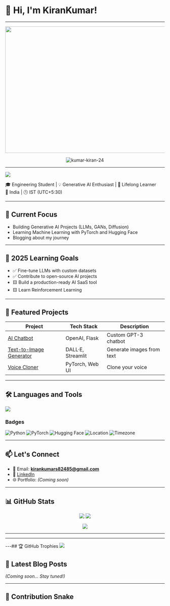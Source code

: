 # 👋 Hi, I'm KiranKumar!
***

<p align="center">
<img src="https://media.giphy.com/media/qgQUggAC3Pfv687qPC/giphy.gif" width="800" height="400" />


</p>

<p align="center">
  <img src="https://komarev.com/ghpvc/?username=kumar-kiran-24&label=Profile%20views&color=0e75b6&style=flat" alt="kumar-kiran-24" />
</p>


---



[![](https://visitcount.itsvg.in/api?id=kumar-kiran-24&icon=0&color=0)](https://visitcount.itsvg.in)


🎓 Engineering Student | 💡 Generative AI Enthusiast | 🧠 Lifelong Learner  
📍 India | 🕒 IST (UTC+5:30)

---

## 🔭 Current Focus
- Building Generative AI Projects (LLMs, GANs, Diffusion)
- Learning Machine Learning with PyTorch and Hugging Face
- Blogging about my journey

---

## 🚀 2025 Learning Goals
- ✅ Fine-tune LLMs with custom datasets
- ✅ Contribute to open-source AI projects
- 🟨 Build a production-ready AI SaaS tool
- 🟨 Learn Reinforcement Learning

---

## 📌 Featured Projects

| Project | Tech Stack | Description |
|--------|------------|-------------|
| [AI Chatbot](https://github.com/kumar-kiran-24/chatbot) | OpenAI, Flask | Custom GPT-3 chatbot |
| [Text-to-Image Generator](https://github.com/kumar-kiran-24/ai-art) | DALL·E, Streamlit | Generate images from text |
| [Voice Cloner](#) | PyTorch, Web UI | Clone your voice |

---

## 🛠️ Languages and Tools
<p align="left">
  <img src="https://skillicons.dev/icons?i=python,js,ts,nodejs,react,nextjs,git,github,vscode,linux" />
</p>

### Badges
![Python](https://img.shields.io/badge/-Python-3776AB?style=for-the-badge&logo=python&logoColor=white)
![PyTorch](https://img.shields.io/badge/-PyTorch-EE4C2C?style=for-the-badge&logo=pytorch&logoColor=white)
![Hugging Face](https://img.shields.io/badge/-HuggingFace-FCC624?style=for-the-badge&logo=huggingface&logoColor=black)
![Location](https://img.shields.io/badge/India-🧠-red)
![Timezone](https://img.shields.io/badge/IST-UTC%2B5:30-blue)

---

## 📫 Let's Connect
- 📧 Email: **kirankumars82485@gmail.com**
- 🔗 [LinkedIn](https://www.linkedin.com/in/kirankumar-s-/)
- 🌐 Portfolio: *(Coming soon)*

---

## 📊 GitHub Stats
<p align="center">
  <img src="https://github-readme-stats.vercel.app/api?username=kumar-kiran-24&show_icons=true&theme=radical" />
  <img src="https://github-readme-stats.vercel.app/api/top-langs/?username=kumar-kiran-24&layout=compact&theme=tokyonight" />
</p>

<p align="center">
  <img src="https://komarev.com/ghpvc/?username=kumar-kiran-24&label=Profile%20views&color=0e75b6&style=flat" />
</p>

---


---


---## 🏆 GitHub Trophies
![](https://github-profile-trophy.vercel.app/?username=kumar-kiran-24&theme=nord&no-frame=true&no-bg=false&margin-w=4)


## 📝 Latest Blog Posts
*(Coming soon... Stay tuned!)*

---

## 🐍 Contribution Snake
